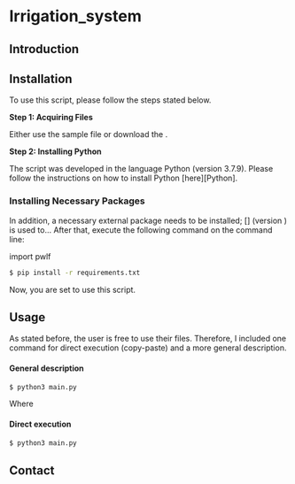 # Irrigation_system

## Introduction

## Installation
To use this script, please follow the steps stated below.

**Step 1: Acquiring Files**

Either use the sample file or download the .

**Step 2: Installing Python**

The script was developed in the language Python (version 3.7.9). Please follow the instructions on how to install Python [here][Python].

### Installing Necessary Packages

In addition, a necessary external package needs to be installed; [] (version ) is used to... After that, execute the following command on the command line:

import pwlf


```bash
$ pip install -r requirements.txt
```

Now, you are set to use this script.


## Usage
As stated before, the user is free to use their files. Therefore, I included one command for direct execution (copy-paste) and a more general description.

#### General description
```bash
$ python3 main.py
```

Where 

#### Direct execution

```bash
$ python3 main.py
```

## Contact
